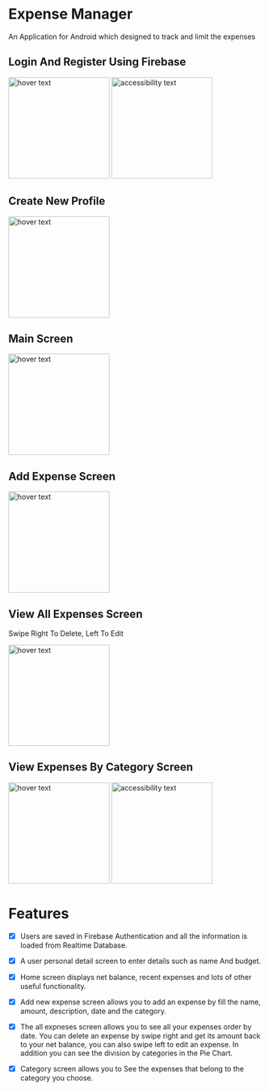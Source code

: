 # Expense Manager
 An Application for Android which designed to track and limit the expenses


  ## Login And Register Using Firebase
<p align="left">
  <img src="https://github.com/barmizrahi/finalProjectExpenseManager/blob/master/images/start.jpeg" width="200" title="hover text">
  <img src="https://github.com/barmizrahi/finalProjectExpenseManager/blob/master/images/sign%20in.jpeg" width="200" alt="accessibility text">
</p>

  ## Create New Profile
  <p align="left">
    <img src="https://github.com/barmizrahi/finalProjectExpenseManager/blob/master/images/personal.jpeg" width="200" title="hover text">
 </p>


  ## Main Screen
  <p align="left">
    <img src="https://github.com/barmizrahi/finalProjectExpenseManager/blob/master/images/main.jpeg" width="200" title="hover text">
 </p>


  ## Add Expense Screen
  <p align="left">
    <img src="https://github.com/barmizrahi/finalProjectExpenseManager/blob/master/images/add%20expense.jpeg" width="200" title="hover text">
 </p>

  ## View All Expenses Screen
  <t align="left"> 
   Swipe Right To Delete, Left To Edit
 </t>
  <p align="left">
    <img src="https://github.com/barmizrahi/finalProjectExpenseManager/blob/master/images/all%20expenses.jpeg" width="200" title="hover text">
 </p>


  ## View Expenses By Category Screen
  <p align="left">
    <img src="https://github.com/barmizrahi/finalProjectExpenseManager/blob/master/images/view%20all%20catagory.jpeg" width="200" title="hover text">
    <img src="https://github.com/barmizrahi/finalProjectExpenseManager/blob/master/images/view%20expense%20by%20catagory.jpeg" width="200" alt="accessibility text">
   </p>


# Features

 - [x]  Users are saved in Firebase Authentication and all the information is loaded from Realtime Database.
 - [x]  A user personal detail screen to enter details such as name And budget.  
 - [x]  Home screen displays net balance, recent expenses and lots of other useful functionality.
 - [x]  Add new expense screen allows you to add an expense by fill the name, amount, description, date and the category. 
 - [x]  The all expneses screen allows you to see all your expenses order by date. You can delete an expense by swipe right and get its amount back to your net balance, you can also swipe left to edit an expense. In addition you can see the division by categories in the Pie Chart.
 - [x]  Category screen allows you to See the expenses that belong to the category you choose.


